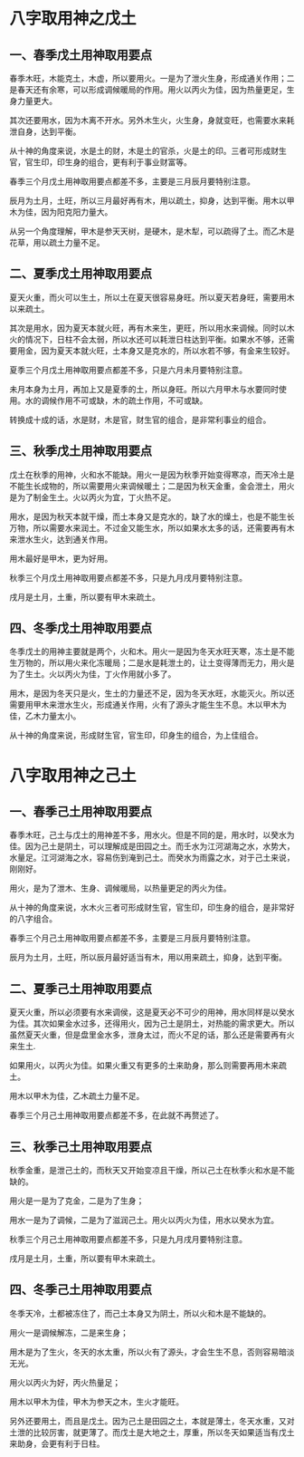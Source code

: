 # 八字取用神之戊土

## 一、春季戊土用神取用要点

春季木旺，木能克土，木虚，所以要用火。一是为了泄火生身，形成通关作用；二是春天还有余寒，可以形成调候暖局的作用。用火以丙火为佳，因为热量更足，生身力量更大。

其次还要用水，因为木离不开水。另外木生火，火生身，身就变旺，也需要水来耗泄自身，达到平衡。

从十神的角度来说，水是土的财，木是土的官杀，火是土的印。三者可形成财生官，官生印，印生身的组合，更有利于事业财富等。

春季三个月戊土用神取用要点都差不多，主要是三月辰月要特别注意。

辰月为土月，土旺，所以三月最好再有木，用以疏土，抑身，达到平衡。用木以甲木为佳，因为阳克阳力量大。

从另一个角度理解，甲木是参天天树，是硬木，是木犁，可以疏得了土。而乙木是花草，用以疏土力量不足。

## 二、夏季戊土用神取用要点

夏天火重，而火可以生土，所以土在夏天很容易身旺。所以夏天若身旺，需要用木以来疏土。

其次是用水，因为夏天本就火旺，再有木来生，更旺，所以用水来调候。同时以木火的情况下，日柱不会太弱，所以水还可以耗泄日柱达到平衡。如果水不够，还需要用金，因为夏天本就火旺，土本身又是克水的，所以水若不够，有金来生较好。

夏季三个月戊土用神取用要点都差不多，只是六月未月要特别注意。

未月本身为土月，再加上又是夏季的土，所以身旺。所以六月甲木与水要同时使用。水的调候作用不可或缺，木的疏土作用，不可或缺。

转换成十成的话，水是财，木是官，财生官的组合，是非常利事业的组合。

## 三、秋季戊土用神取用要点

戊土在秋季的用神，火和水不能缺。用火一是因为秋季开始变得寒凉，而天冷土是不能生长成物的，所以需要用火来调候暖土；二是因为秋天金重，金会泄土，用火是为了制金生土。火以丙火为宜，丁火热不足。

用水，是因为秋天本就干燥，而土本身又是克水的，缺了水的燥土，也是不能生长万物，所以需要水来润土。不过金又能生水，所以如果水太多的话，还需要再有木来泄水生火，达到通关作用。

用木最好是甲木，更为好用。

秋季三个月戊土用神取用要点都差不多，只是九月戌月要特别注意。

戌月是土月，土重，所以要有甲木来疏土。

## 四、冬季戊土用神取用要点

冬季戊土的用神主要就是两个，火和木。用火一是因为冬天水旺天寒，冻土是不能生万物的，所以用火来化冻暖局；二是水是耗泄土的，让土变得薄而无力，用火是为了生土。火以丙火为佳，丁火作用就小多了。

用木，是因为冬天只是火，生土的力量还不足，因为冬天水旺，水能灭火。所以还需要用甲木来泄水生火，形成通关作用，火有了源头才能生生不息。木以甲木为佳，乙木力量太小。

从十神的角度来说，形成财生官，官生印，印身生的组合，为上佳组合。

# 八字取用神之己土

## 一、春季己土用神取用要点

春季木旺，己土与戊土的用神差不多，用水火。但是不同的是，用水时，以癸水为佳。因为己土是阴土，可以理解成是田园之土。而壬水为江河湖海之水，水势大，水量足。江河湖海之水，容易伤到淹到己土。而癸水为雨露之水，对于己土来说，刚刚好。

用火，是为了泄木、生身、调候暖局，以热量更足的丙火为佳。

从十神的角度来说，水木火三者可形成财生官，官生印，印生身的组合，是非常好的八字组合。

春季三个月己土用神取用要点都差不多，主要是三月辰月要特别注意。

辰月为土月，土旺，所以辰月最好适当有木，用以用来疏土，抑身，达到平衡。

## 二、夏季己土用神取用要点

夏天火重，所以必须要有水来调侯，这是夏天必不可少的用神，用水同样是以癸水为佳。其次如果金水过多，还得用火，因为己土是阴土，对热能的需求更大。所以虽然夏天火重，但是盘里金水多，泄身太过，而火不足的话，那么还是需要再有火来生土.

如果用火，以丙火为佳。如果火重又有更多的土来助身，那么则需要再用木来疏土。

用木以甲木为佳，乙木疏土力量不足。

春季三个月己土用神取用要点都差不多，在此就不再赘述了。

## 三、秋季己土用神取用要点

秋季金重，是泄己土的，而秋天又开始变凉且干燥，所以己土在秋季火和水是不能缺的。

用火是一是为了克金，二是为了生身；

用水一是为了调候，二是为了滋润己土。用火以丙火为佳，用水以癸水为宜。

秋季三个月己土用神取用要点都差不多，只是九月戌月要特别注意。

戌月是土月，土重，所以要有甲木来疏土。

## 四、冬季己土用神取用要点

冬季天冷，土都被冻住了，而己土本身又为阴土，所以火和木是不能缺的。

用火一是调候解冻，二是来生身；

用木是为了生火，冬天的水太重，所以火有了源头，才会生生不息，否则容易暗淡无光。

用火以丙火为好，丙火热量足；

用木以甲木为佳，甲木为参天之木，生火才能旺。

另外还要用土，而且是戊土。因为己土是田园之土，本就是薄土，冬天水重，又对土泄的比较厉害，就更薄了。而戊土是大地之土，厚重，所以冬天如果适当有戊土来助身，会更有利于日柱。